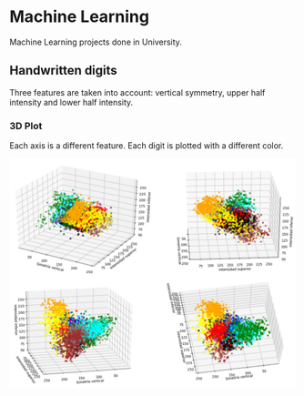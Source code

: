 # Machine Learning

Machine Learning projects done in University.

## Handwritten digits

Three features are taken into account: vertical symmetry, upper half intensity and lower half intensity.

### 3D Plot

Each axis is a different feature. Each digit is plotted with a different color.

![1](https://raw.githubusercontent.com/FedericoGarciaGarcia/MachineLearning/master/files/informe/Pictures/nube3d.png)